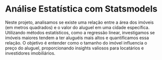 # Análise Estatística com Statsmodels
Neste projeto, analisamos se existe uma relação entre a área dos imóveis (em metros quadrados) e o valor do aluguel em uma cidade específica. Utilizando métodos estatísticos, como a regressão linear, investigamos se imóveis maiores tendem a ter aluguéis mais altos e quantificamos essa relação. O objetivo é entender como o tamanho do imóvel influencia o preço do aluguel, proporcionando insights valiosos para locatários e investidores imobiliários.
